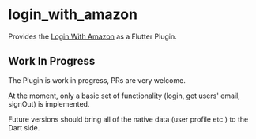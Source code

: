 # login_with_amazon

Provides the [Login With Amazon](https://developer.amazon.com/sdk-download) as a Flutter Plugin.

## Work In Progress

The Plugin is work in progress, PRs are very welcome.

At the moment, only a basic set of functionality (login, get users' email, signOut) is implemented.

Future versions should bring all of the native data (user profile etc.) to the Dart side.